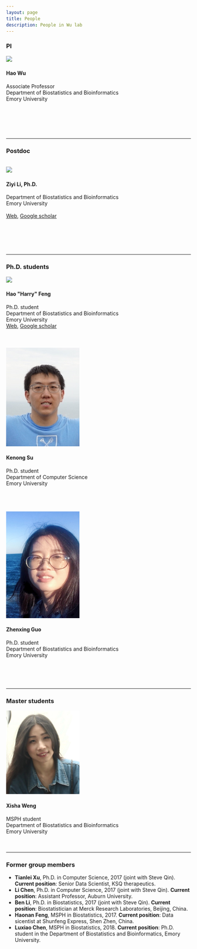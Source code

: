 ```yaml
---
layout: page
title: People
description: People in Wu lab
---
```


<div class="container">

<h3>PI</h3>
<div class="row-fluid">

  <div class="span2">
	<img src="../assets/pics/wu_small.jpg" width="200" /><br />
  </div>
  
  <div class="span5">
   <h4>Hao Wu</h4>
   Associate Professor<br />
   Department of Biostatistics and Bioinformatics<br />
   Emory University<br /><br /><br /><br /><br /><br />
   </div>

</div>
<hr>

<h3>Postdoc</h3>
<br />

<!-- Ziyi Li -->
<div class="row-fluid">

  <div class="span2">
    <img src="../assets/pics/ZiyiLi.jpg" width="200" />
  </div>

  <div class="span5">
  <h4> Ziyi Li, Ph.D. </h4>
  Department of Biostatistics and Bioinformatics<br />
  Emory University<br /><br />
  <a href="https://sites.google.com/site/ziyiliemory/Home">Web</a>, 
 <a href="https://scholar.google.com/citations?hl=en&user=dJsYA04AAAAJ&view_op=list_works&gmla=AJsN-F7rkvgRcXTeTw3EC4wsNWD0dOyfoUvqNZe4oZamzss72X-OaJOHW4EHecV8c068i9U6G5jYDKvjmZkjrpwsA9FYQJzSu6an_zGxuWWCaJyJxI1sB2A">Google scholar</a> 
 
<br /><br /><br /><br />
   </div>
   </div>

<hr>


<h3>Ph.D. students</h3>

<!-- Hao Feng -->
<div class="row-fluid">

  <div class="span2">
	<img src="../assets/pics/HarryFeng.jpg" width="200" /><br />
  </div>
  
  <div class="span5">
   <h4>Hao "Harry" Feng</h4>
   Ph.D. student<br />
   Department of Biostatistics and Bioinformatics<br />
   Emory University<br />
	<a href="https://sites.google.com/site/haoharryfeng/">Web</a>, 
 <a href="https://scholar.google.com/citations?user=YGFvJjwAAAAJ&hl=en">Google scholar</a> 
<br /><br /><br /><br />
</div>
</div>

<!-- Kenong Su -->
<div class="row-fluid">

  <div class="span2">
	<img src="../assets/pics/Kenong.jpg" width="200" /><br />
  </div>
  
  <div class="span5">
   <h4>Kenong Su</h4>
   Ph.D. student<br />
   Department of Computer Science<br />
   Emory University<br />
<br /><br /><br /><br />
</div>
</div>



<!-- Zhenxing Guo -->
<div class="row-fluid">

  <div class="span2">
	<img src="../assets/pics/Zhenxing.jpg" width="200" /><br />
  </div>
  
  <div class="span5">
   <h4> Zhenxing Guo</h4>
   Ph.D. student<br />
   Department of Biostatistics and Bioinformatics <br />
   Emory University<br />
<br /><br /><br /><br />
</div>
</div>

<hr>
<h3>Master students</h3>

<!-- Xisha Weng -->
<div class="row-fluid">

  <div class="span2">
	<img src="../assets/pics/Xisha.jpg" width="200" /><br />
  </div>
  
  <div class="span5">
   <h4> Xisha Weng </h4>
   MSPH student<br />
   Department of Biostatistics and Bioinformatics <br />
   Emory University<br />
<br /><br />
</div>
</div>

<hr>


<h3> Former group members </h3>
<ul>

<li><strong>Tianlei Xu</strong>, Ph.D. in Computer Science, 2017 (joint with Steve Qin). 
<strong>Current position</strong>: Senior Data Scientist, KSQ therapeutics. 

<li><strong>Li Chen</strong>, Ph.D. in Computer Science, 2017 (joint with Steve Qin). 
<strong>Current position</strong>: Assistant Professor, Auburn University. 


<li> <strong>Ben Li</strong>, Ph.D. in  Biostatistics, 2017 (joint with Steve Qin). 
<strong>Current position</strong>: Biostatistician at Merck Research Laboratories, Beijing, China. 

<li> <strong>Haonan Feng</strong>, MSPH in Biostatistics, 2017. 
<strong>Current position</strong>: Data sicentist at Shunfeng Express, Shen Zhen, China. 

<li> <strong>Luxiao Chen</strong>, MSPH in Biostatistics, 2018. 
<strong>Current position</strong>: Ph.D. student in the Department of Biostatistics and Bioinformatics, Emory University. 

</ul>

    
